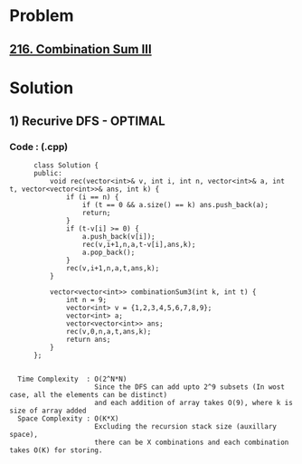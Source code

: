 # Problem 

## [216. Combination Sum III](https://leetcode.com/problems/combination-sum-iii/)


# Solution 

## 1) Recurive DFS - OPTIMAL

      
      
      
   ### Code : (.cpp)
    
          class Solution {
          public:
              void rec(vector<int>& v, int i, int n, vector<int>& a, int t, vector<vector<int>>& ans, int k) {
                  if (i == n) {
                      if (t == 0 && a.size() == k) ans.push_back(a);
                      return;
                  }
                  if (t-v[i] >= 0) {
                      a.push_back(v[i]);
                      rec(v,i+1,n,a,t-v[i],ans,k);
                      a.pop_back();
                  }
                  rec(v,i+1,n,a,t,ans,k);
              }

              vector<vector<int>> combinationSum3(int k, int t) {
                  int n = 9;
                  vector<int> v = {1,2,3,4,5,6,7,8,9};
                  vector<int> a;
                  vector<vector<int>> ans;
                  rec(v,0,n,a,t,ans,k);
                  return ans;
              }
          };


      Time Complexity  : O(2^N*N) 
                         Since the DFS can add upto 2^9 subsets (In wost case, all the elements can be distinct) 
                         and each addition of array takes O(9), where k is size of array added
      Space Complexity : O(K*X)
                         Excluding the recursion stack size (auxillary space), 
                         there can be X combinations and each combination takes O(K) for storing.
